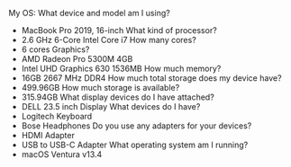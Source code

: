 My OS:
What device and model am I using?
* MacBook Pro 2019, 16-inch
What kind of processor?
* 2.6 GHz 6-Core Intel Core i7
How many cores?
* 6 cores
Graphics?
* AMD Radeon Pro 5300M 4GB
* Intel UHD Graphics 630 1536MB
How much memory?
* 16GB 2667 MHz DDR4
How much total storage does my device have?
* 499.96GB
How much storage is available?
* 315.94GB
What display devices do I have attached?
* DELL 23.5 inch Display
What devices do I have?
* Logitech Keyboard
* Bose Headphones
Do you use any adapters for your devices?
* HDMI Adapter
* USB to USB-C Adapter
What operating system am I running?
* macOS Ventura v13.4

